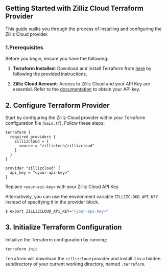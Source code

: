 ## Getting Started with Zilliz Cloud Terraform Provider

This guide walks you through the process of installing and configuring the Zilliz Cloud provider.

### 1.Prerequisites

Before you begin, ensure you have the following:

1. **Terraform Installed**: Download and install Terraform from [here](https://www.terraform.io/downloads.html) by following the provided instructions.

2. **Zilliz Cloud Account**: Access to Zilliz Cloud and your API Key are essential. Refer to the [documentation](https://docs.zilliz.com/docs/manage-api-keys) to obtain your API key.

## 2. Configure Terraform Provider

Start by configuring the Zilliz Cloud provider within your Terraform configuration file (`main.tf`). Follow these steps:

```hcl
terraform {
  required_providers {
    zillizcloud = {
      source = "zilliztech/zillizcloud"
    }
  }
}

provider "zillizcloud" {
  api_key = "<your-api-key>"
}
```

Replace `<your-api-key>` with your Zilliz Cloud API Key.

Alternatively, you can use the environment variable `ZILLIZCLOUD_API_KEY` instead of specifying it in the provider block.

```bash
$ export ZILLIZCLOUD_API_KEY="<your-api-key>"
```

## 3. Initialize Terraform Configuration

Initialize the Terraform configuration by running:

```bash
terraform init
```

Terraform will download the `zillizcloud` provider and install it in a hidden subdirectory of your current working directory, named `.terraform`.
